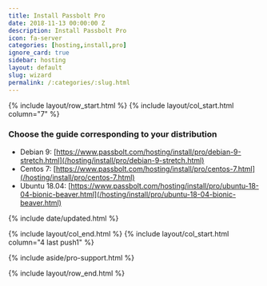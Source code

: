 ```yaml
---
title: Install Passbolt Pro
date: 2018-11-13 00:00:00 Z
description: Install Passbolt Pro
icon: fa-server
categories: [hosting,install,pro]
ignore_card: true
sidebar: hosting
layout: default
slug: wizard
permalink: /:categories/:slug.html
---
```


{% include layout/row_start.html %}
{% include layout/col_start.html column="7" %}

### Choose the guide corresponding to your distribution
- Debian 9: [https://www.passbolt.com/hosting/install/pro/debian-9-stretch.html](/hosting/install/pro/debian-9-stretch.html)
- Centos 7: [https://www.passbolt.com/hosting/install/pro/centos-7.html](/hosting/install/pro/centos-7.html)
- Ubuntu 18.04: [https://www.passbolt.com/hosting/install/pro/ubuntu-18-04-bionic-beaver.html](/hosting/install/pro/ubuntu-18-04-bionic-beaver.html)

{% include date/updated.html %}

{% include layout/col_end.html %}
{% include layout/col_start.html column="4 last push1" %}

{% include aside/pro-support.html %}

{% include layout/row_end.html %}